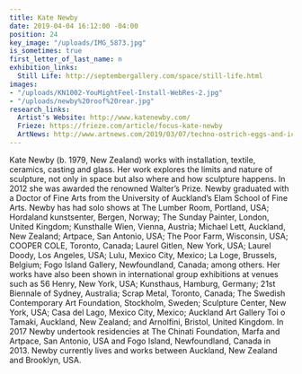 ```yaml
---
title: Kate Newby
date: 2019-04-04 16:12:00 -04:00
position: 24
key_image: "/uploads/IMG_5873.jpg"
is_sometimes: true
first_letter_of_last_name: n
exhibition_links:
  Still Life: http://septembergallery.com/space/still-life.html
images:
- "/uploads/KN1002-YouMightFeel-Install-WebRes-2.jpg"
- "/uploads/newby%20roof%20rear.jpg"
research_links:
  Artist's Website: http://www.katenewby.com/
  Frieze: https://frieze.com/article/focus-kate-newby
  ArtNews: http://www.artnews.com/2019/03/07/techno-ostrich-eggs-and-icy-winds-independent-art-fair-gets-off-to-a-spirited-start/
---
```


Kate Newby (b. 1979, New Zealand) works with installation, textile, ceramics, casting and glass. Her work explores the limits and nature of sculpture, not only in space but also where and how sculpture happens. In 2012 she was awarded the renowned Walter’s Prize. Newby graduated with a Doctor of Fine Arts from the University of Auckland’s Elam School of Fine Arts. Newby has had solo shows at The Lumber Room, Portland, USA; Hordaland kunstsenter, Bergen, Norway; The Sunday Painter, London, United Kingdom; Kunsthalle Wien, Vienna, Austria; Michael Lett, Auckland, New Zealand; Artpace, San Antonio, USA; The Poor Farm, Wisconsin, USA; COOPER COLE, Toronto, Canada; Laurel Gitlen, New York, USA; Laurel Doody, Los Angeles, USA; Lulu, Mexico City, Mexico; La Loge, Brussels, Belgium; Fogo Island Gallery, Newfoundland, Canada; among others. Her works have also been shown in international group exhibitions at venues such as 56 Henry, New York, USA; Kunsthaus, Hamburg, Germany; 21st Biennale of Sydney, Australia; Scrap Metal, Toronto, Canada; The Swedish Contemporary Art Foundation, Stockholm, Sweden; Sculpture Center, New York, USA; Casa del Lago, Mexico City, Mexico; Auckland Art Gallery Toi o Tamaki, Auckland, New Zealand; and Arnolfini, Bristol, United Kingdom. In 2017 Newby undertook residencies at The Chinati Foundation, Marfa and Artpace, San Antonio, USA and Fogo Island, Newfoundland, Canada in 2013. Newby currently lives and works between Auckland, New Zealand and Brooklyn, USA.